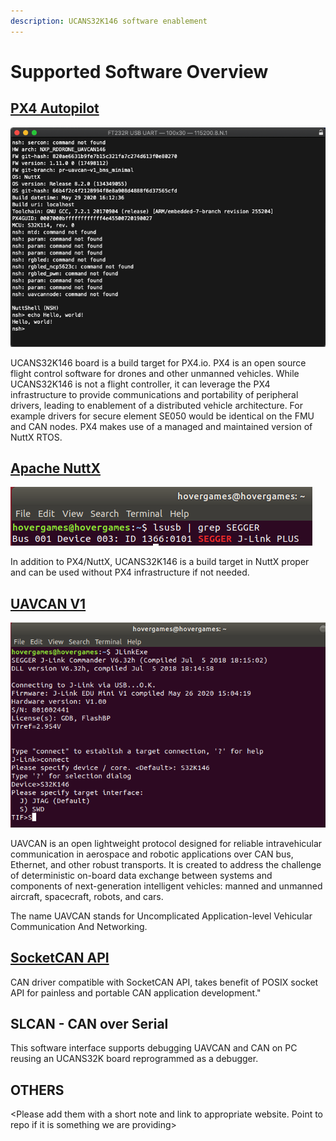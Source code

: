 ```yaml
---
description: UCANS32K146 software enablement
---
```


# Supported Software Overview

## [PX4 Autopilot](http://PX4.io)

![](../.gitbook/assets/image.png)

UCANS32K146 board is a build target for PX4.io. PX4 is an open source flight control software for drones and other unmanned vehicles. While UCANS32K146 is not a flight controller, it can leverage the PX4 infrastructure to provide communications and portability of peripheral drivers, leading to enablement of a distributed vehicle architecture. For example drivers for secure element SE050 would be identical on the FMU and CAN nodes. PX4 makes use of a managed and maintained version of NuttX RTOS.

## [Apache NuttX](https://nuttx.apache.org)

![](../.gitbook/assets/image%20%283%29.png)

In addition to PX4/NuttX, UCANS32K146 is a build target in NuttX proper and can be used without PX4 infrastructure if not needed.

## [UAVCAN V1](https://uavcan.org/)

![](../.gitbook/assets/image%20%287%29.png)

UAVCAN is an open lightweight protocol designed for reliable intravehicular communication in aerospace and robotic applications over CAN bus, Ethernet, and other robust transports. It is created to address the challenge of deterministic on-board data exchange between systems and components of next-generation intelligent vehicles: manned and unmanned aircraft, spacecraft, robots, and cars.

The name UAVCAN stands for Uncomplicated Application-level Vehicular Communication And Networking.

## [SocketCAN API](https://python-can.readthedocs.io/en/master/interfaces/socketcan.html) 

CAN driver compatible with SocketCAN API, takes benefit of POSIX socket API for painless and portable CAN application development."

## SLCAN - CAN over Serial 

This software interface supports debugging UAVCAN and CAN on PC reusing an UCANS32K board reprogrammed as a debugger.

## OTHERS 

&lt;Please add them with a short note and link to appropriate website. Point to repo if it is something we are providing&gt;

